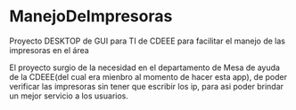 # ManejoDeImpresoras
Proyecto DESKTOP de GUI para TI de CDEEE para facilitar el manejo de las impresoras en el área

El proyecto surgio de la necesidad en el departamento de Mesa de ayuda de la CDEEE(del cual era mienbro al momento de hacer esta app), 
de poder verificar las impresoras sin tener que escribir los ip, para asi poder brindar un mejor servicio a los usuarios.
